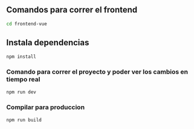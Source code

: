 ## Comandos para correr el frontend
```sh
cd frontend-vue
```
## Instala dependencias
```sh
npm install
```

### Comando para correr el proyecto y poder ver los cambios en tiempo real

```sh
npm run dev
```

### Compilar para produccion

```sh
npm run build
```
